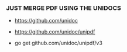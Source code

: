 ### JUST MERGE PDF USING THE UNIDOCS
- https://github.com/unidoc

- https://github.com/unidoc/unipdf
- go get github.com/unidoc/unipdf/v3